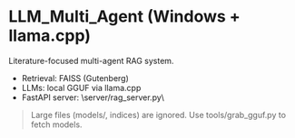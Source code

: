 ﻿# LLM_Multi_Agent (Windows + llama.cpp)

Literature-focused multi-agent RAG system.
- Retrieval: FAISS (Gutenberg)
- LLMs: local GGUF via llama.cpp
- FastAPI server: \server/rag_server.py\

> Large files (models/, indices) are ignored. Use tools/grab_gguf.py to fetch models.
